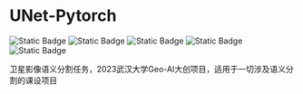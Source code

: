 # UNet-Pytorch
![Static Badge](https://img.shields.io/badge/UNet-Pytorch-red)  ![Static Badge](https://img.shields.io/badge/DL-Semantic%20Segmentation-yellow)  ![Static Badge](https://img.shields.io/badge/Pytorch-red)  ![Static Badge](https://img.shields.io/badge/Liesmars-GeoAI-blue)  ![Static Badge](https://img.shields.io/badge/Wuhan%20University-green)

卫星影像语义分割任务，2023武汉大学Geo-AI大创项目，适用于一切涉及语义分割的课设项目
